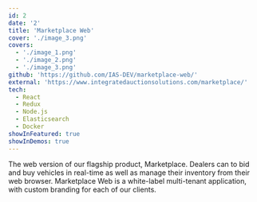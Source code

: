 ```yaml
---
id: 2
date: '2'
title: 'Marketplace Web'
cover: './image_3.png'
covers:
  - './image_1.png'
  - './image_2.png'
  - './image_3.png'
github: 'https://github.com/IAS-DEV/marketplace-web/'
external: 'https://www.integratedauctionsolutions.com/marketplace/'
tech:
  - React
  - Redux
  - Node.js
  - Elasticsearch
  - Docker
showInFeatured: true
showInDemos: true
---
```


The web version of our flagship product, Marketplace. Dealers can to bid and buy vehicles in real-time as well as manage their inventory from their web browser. Marketplace Web is a white-label multi-tenant application, with custom branding for each of our clients.
